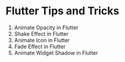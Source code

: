 # Flutter Tips and Tricks

1. Animate Opacity in Flutter
2. Shake Effect in Flutter
3. Animate Icon in Flutter
4. Fade Effect in Flutter
5. Animate Widget Shadow in Flutter
